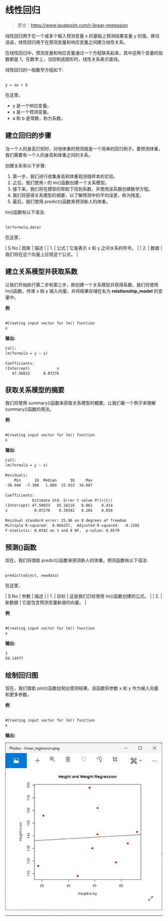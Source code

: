 # 线性回归

> 原文：<https://www.javatpoint.com/r-linear-regression>

线性回归用于在一个或多个输入预测变量 x 的基础上预测结果变量 y 的值。换句话说，线性回归用于在预测变量和响应变量之间建立线性关系。

在线性回归中，预测变量和响应变量通过一个方程联系起来，其中这两个变量的指数都是 1。在数学上，当绘制成图形时，线性关系表示直线。

线性回归的一般数学方程如下:

```

y = ax + b

```

在这里，

*   y 是一个响应变量。
*   x 是一个预测变量。
*   a 和 b 是常数，称为系数。

## 建立回归的步骤

当一个人的身高已知时，对他体重的预测就是一个简单的回归例子。要预测体重，我们需要有一个人的身高和体重之间的关系。

创建关系有以下步骤:

1.  第一步，我们进行收集身高和体重观测值样本的实验。
2.  之后，我们使用 r 的 lm()函数创建一个关系模型。
3.  接下来，我们将在模型的帮助下找到系数，并使用该系数创建数学方程。
4.  我们将获得关系模型的摘要，以了解预测中的平均误差，称为残差。
5.  最后，我们使用 predict()函数来预测新人的体重。

lm()函数有以下语法:

```

lm(formula,data)

```

在这里，

| S.No | 因素 | 描述 |
| 1. | 公式 | 它是表示 x 和 y 之间关系的符号。 |
| 2. | 数据 | 我们将在这个向量上应用这个公式。 |

## 建立关系模型并获取系数

让我们开始执行第二步和第三步，即创建一个关系模型并获得系数。我们将使用 lm()函数，传递 x 和 y 输入向量，并将结果存储在名为 **relationship_model** 的变量中。

**例**

```

#Creating input vector for lm() function
x 
```

**输出:**

```
Call:
lm(formula = y ~ x)

Coefficients:
(Intercept)            x  
   47.50833      0.07276

```

## 获取关系模型的摘要

我们将使用 summary()函数来获取关系模型的概要。让我们看一个例子来理解 summary()函数的用法。

**例**

```

#Creating input vector for lm() function
x 
```

**输出:**

```
Call:
lm(formula = y ~ x)

Residuals:
    Min      1Q  Median      3Q     Max 
-38.948  -7.390   1.869  15.933  34.087 

Coefficients:
            Estimate Std. Error t value Pr(>|t|)
(Intercept) 47.50833   55.18118   0.861    0.414
x            0.07276    0.39342   0.185    0.858

Residual standard error: 25.96 on 8 degrees of freedom
Multiple R-squared:  0.004257,	Adjusted R-squared:  -0.1202 
F-statistic: 0.0342 on 1 and 8 DF,  p-value: 0.8579

```

## 预测()函数

现在，我们将借助 predict()函数来预测新人的体重。预测函数有以下语法:

```

predict(object, newdata)

```

在这里，

| S.No | 参数 | 描述 |
| 1. | 目标 | 这是我们已经使用 lm()函数创建的公式。 |
| 2. | 新数据 | 它是包含预测变量新值的向量。 |

**例**

```

#Creating input vector for lm() function
x 
```

**输出:**

```
1 
59.14977 

```

## 绘制回归图

现在，我们借助 plot()函数绘制出预测结果。该函数将参数 x 和 y 作为输入向量和更多参数。

**例**

```

#Creating input vector for lm() function
x 
```

**输出:**

![R Linear Regression](img/e6f0cbed76fdade71bb4c33ad4cedf7e.png)

* * *